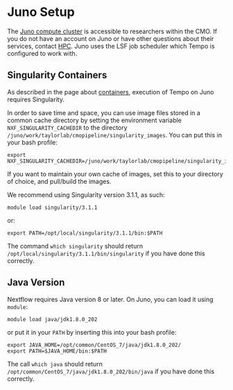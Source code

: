 # Juno Setup

The [Juno compute cluster](http://mskcchpc.org/display/CLUS/Juno+Cluster+Guide) is accessible to researchers within the CMO. If you do not have an account on Juno or have other questions about their services, contact [HPC](http://hpc.mskcc.org/contact-us). Juno uses the LSF job scheduler which Tempo is configured to work with.

## Singularity Containers

As described in the page about [containers](working-with-containers.md), execution of Tempo on Juno requires Singularity. 

In order to save time and space, you can use image files stored in a common cache directory by setting the environment variable `NXF_SINGULARITY_CACHEDIR` to the directory `/juno/work/taylorlab/cmopipeline/singularity_images`. You can put this in your bash profile:

```shell
export NXF_SINGULARITY_CACHEDIR=/juno/work/taylorlab/cmopipeline/singularity_images
```

If you want to maintain your own cache of images, set this to your directory of choice, and pull/build the images. 

We recommend using Singularity version 3.1.1, as such:
```shell
module load singularity/3.1.1
```
or:
```shell
export PATH=/opt/local/singularity/3.1.1/bin:$PATH
```
The command `which singularity` should return `/opt/local/singularity/3.1.1/bin/singularity` if you have done this correctly. 


## Java Version

Nextflow requires Java version 8 or later. On Juno, you can load it using `module`:
```shell
module load java/jdk1.8.0_202
```
or put it in your `PATH` by inserting this into your bash profile:
```shell
export JAVA_HOME=/opt/common/CentOS_7/java/jdk1.8.0_202/
export PATH=$JAVA_HOME/bin:$PATH
```
The call `which java` should return `/opt/common/CentOS_7/java/jdk1.8.0_202/bin/java` if you have done this correctly.

